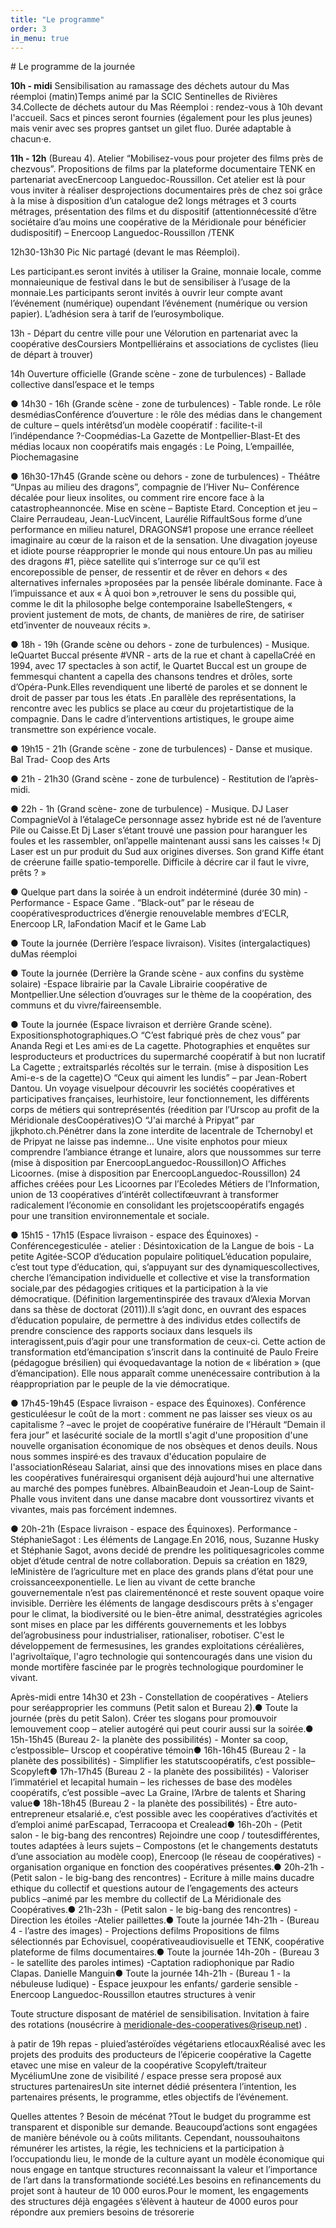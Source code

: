 ```yaml
---
title: "Le programme"
order: 3
in_menu: true
---
```

# Le programme de la journée

**10h - midi** Sensibilisation au ramassage des déchets autour du Mas réemploi (matin)Temps animé par la SCIC Sentinelles de Rivières 34.Collecte de déchets autour du Mas Réemploi : rendez-vous à 10h devant l'accueil. Sacs et pinces seront fournies (également pour les plus jeunes) mais venir avec ses propres gantset un gilet fluo. Durée adaptable à chacun·e.

**11h - 12h** (Bureau 4). Atelier “Mobilisez-vous pour projeter des films près de chezvous”. Propositions de films par la plateforme documentaire TENK en partenariat avecEnercoop Languedoc-Roussillon. Cet atelier est là pour vous inviter à réaliser desprojections documentaires près de chez soi grâce à la mise à disposition d’un catalogue de2 longs métrages et 3 courts métrages, présentation des films et du dispositif (attentionnécessité d’être sociétaire d’au moins une coopérative de la Méridionale pour bénéficier dudispositif) – Enercoop Languedoc-Roussillon /TENK

12h30-13h30 Pic Nic partagé (devant le mas Réemploi). 

Les participant.es seront invités à utiliser la Graine, monnaie locale, comme monnaieunique de festival dans le but de sensibiliser à l’usage de la monnaie.Les participants seront invités à ouvrir leur compte avant l’événement (numérique) oupendant l’événement (numérique ou version papier). L’adhésion sera à tarif de l’eurosymbolique.

13h - Départ du centre ville pour une Vélorution en partenariat avec la coopérative desCoursiers Montpelliérains et associations de cyclistes (lieu de départ à trouver)

14h Ouverture officielle (Grande scène - zone de turbulences) - Ballade collective dansl’espace et le temps

● 14h30 - 16h (Grande scène - zone de turbulences) - Table ronde. Le rôle desmédiasConférence d’ouverture : le rôle des médias dans le changement de culture – quels intérêtsd’un modèle coopératif : facilite-t-il l’indépendance ?-Coopmédias-La Gazette de Montpellier-Blast-Et des médias locaux non coopératifs mais engagés : Le Poing, L’empaillée, Piochemagasine

● 16h30-17h45 (Grande scène ou dehors - zone de turbulences) - Théâtre “Unpas au milieu des dragons”, compagnie de l’Hiver Nu– Conférence décalée pour lieux insolites, ou comment rire encore face à la catastropheannoncée. Mise en scène – Baptiste Etard. Conception et jeu – Claire Perraudeau, Jean-LucVincent, Laurélie RiffaultSous forme d’une performance en milieu naturel, DRAGONS#1 propose une errance réelleet imaginaire au cœur de la raison et de la sensation. Une divagation joyeuse et idiote pourse réapproprier le monde qui nous entoure.Un pas au milieu des dragons #1, pièce satellite qui s’interroge sur ce qu’il est encorepossible de penser, de ressentir et de rêver en dehors « des alternatives infernales »proposées par la pensée libérale dominante. Face à l’impuissance et aux « À quoi bon »,retrouver le sens du possible qui, comme le dit la philosophe belge contemporaine IsabelleStengers, « provient justement de mots, de chants, de manières de rire, de satiriser etd’inventer de nouveaux récits ».

● 18h - 19h (Grande scène ou dehors - zone de turbulences) - Musique. leQuartet Buccal présente #VNR - arts de la rue et chant à capellaCréé en 1994, avec 17 spectacles à son actif, le Quartet Buccal est un groupe de femmesqui chantent a capella des chansons tendres et drôles, sorte d’Opéra-Punk.Elles revendiquent une liberté de paroles et se donnent le droit de passer par tous les états .En parallèle des représentations, la rencontre avec les publics se place au cœur du projetartistique de la compagnie. Dans le cadre d’interventions artistiques, le groupe aime transmettre son expérience vocale. 

● 19h15 - 21h (Grande scène - zone de turbulences) - Danse et musique. Bal Trad- Coop des Arts 

● 21h - 21h30 (Grand scène - zone de turbulence) - Restitution de l’après-midi. 

● 22h - 1h (Grand scène- zone de turbulence) - Musique. DJ Laser CompagnieVol à l’étalageCe personnage assez hybride est né de l’aventure Pile ou Caisse.Et Dj Laser s’étant trouvé une passion pour haranguer les foules et les rassembler, onl’appelle maintenant aussi sans les caisses !« Dj Laser est un pur produit du Sud aux origines diverses. Son grand Kiffe étant de créerune faille spatio-temporelle. Difficile à décrire car il faut le vivre, prêts ? » 

● Quelque part dans la soirée à un endroit indéterminé (durée 30 min) -Performance - Espace Game . “Black-out” par le réseau de coopérativesproductrices d’énergie renouvelable membres d’ECLR, Enercoop LR, laFondation Macif et le Game Lab 

● Toute la journée (Derrière l’espace livraison). Visites (intergalactiques) duMas réemploi 

● Toute la journée (Derrière la Grande scène - aux confins du système solaire) -Espace librairie par la Cavale Librairie coopérative de Montpellier.Une sélection d’ouvrages sur le thème de la coopération, des communs et du vivre/faireensemble. 

● Toute la journée (Espace livraison et derrière Grande scène). Expositionsphotographiques.○ “C’est fabriqué près de chez vous” par Ananda Regi et Les ami·es de La cagette. Photographies et enquêtes sur lesproducteurs et productrices du supermarché coopératif à but non lucratif  La Cagette ; extraitsparlés récoltés sur le terrain. (mise à disposition Les Ami-e-s de la cagette)○ “Ceux qui aiment les lundis” – par Jean-Robert Dantou. Un voyage visuelpour découvrir les sociétés coopératives et participatives françaises, leurhistoire, leur fonctionnement, les différents corps de métiers qui sontreprésentés (réedition par l’Urscop au profit de la Méridionale desCoopératives)○ “J'ai marché à Pripyat” par jjkphoto.ch.Pénétrer dans la zone interdite de lacentrale de Tchernobyl et de Pripyat ne laisse pas indemne… Une visite enphotos pour mieux comprendre l’ambiance étrange et lunaire, alors que noussommes sur terre (mise à disposition par EnercoopLanguedoc-Roussillon)○ Affiches Licoornes. (mise à disposition par EnercoopLanguedoc-Roussillon) 24 affiches créées pour Les Licoornes par l’Ecoledes Métiers de l’Information, union de 13 coopératives d’intérêt collectifœuvrant à transformer radicalement l’économie en consolidant les projetscoopératifs engagés pour une transition environnementale et sociale.

● 15h15 - 17h15 (Espace livraison - espace des Équinoxes) - Conférencegesticulée - atelier : Désintoxication de la Langue de bois - La petite Agitée-SCOP d’éducation populaire politiqueL’éducation populaire, c’est tout type d’éducation, qui, s’appuyant sur des dynamiquescollectives, cherche l’émancipation individuelle et collective et vise la transformation sociale,par des pédagogies critiques et la participation à la vie démocratique. (Définition largementinspirée des travaux d’Alexia Morvan dans sa thèse de doctorat (2011)).Il s’agit donc, en ouvrant des espaces d’éducation populaire, de permettre à des individus etdes collectifs de prendre conscience des rapports sociaux dans lesquels ils interagissent,puis d’agir pour une transformation de ceux-ci. Cette action de transformation etd’émancipation s’inscrit dans la continuité de Paulo Freire (pédagogue brésilien) qui évoquedavantage la notion de « libération » (que d’émancipation). Elle nous apparaît comme unenécessaire contribution à la réappropriation par le peuple de la vie démocratique.

● 17h45-19h45 (Espace livraison - espace des Équinoxes). Conférence gesticuléesur le coût de la mort : comment ne pas laisser ses vieux os au capitalisme ? –avec le projet de coopérative funéraire de l’Hérault “Demain il fera jour” et lasécurité sociale de la mortIl s'agit d'une proposition d'une nouvelle organisation économique de nos obsèques et denos deuils. Nous nous sommes inspiré·es des travaux d'éducation populaire de l'associationRéseau Salariat, ainsi que des innovations mises en place dans les coopératives funérairesqui organisent déjà aujourd'hui une alternative au marché des pompes funèbres. AlbainBeaudoin et Jean-Loup de Saint-Phalle vous invitent dans une danse macabre dont voussortirez vivants et vivantes, mais pas forcément indemnes.

● 20h-21h (Espace livraison - espace des Équinoxes). Performance - StéphanieSagot : Les éléments de Langage.En 2016, nous, Suzanne Husky et Stéphanie Sagot, avons decidé de prendre les politiquesagricoles comme objet d’étude central de notre collaboration. Depuis sa création en 1829, leMinistère de l’agriculture met en place des grands plans d’état pour une croissanceexponentielle. Le lien au vivant de cette branche gouvernementale n’est pas clairementénoncé et reste souvent opaque voire invisible. Derrière les éléments de langage desdiscours prêts à s'engager pour le climat, la biodiversité ou le bien-être animal, desstratégies agricoles sont mises en place par les différents gouvernements et les lobbys del’agrobusiness pour industrialiser, rationaliser, robotiser. C'est le développement de fermesusines, les grandes exploitations céréalières, l'agrivoltaïque, l'agro technologie qui sontencouragés dans une vision du monde mortifère fascinée par le progrès technologique pourdominer le vivant.

Après-midi entre 14h30 et 23h - Constellation de coopératives - Ateliers pour seréapproprier les communs (Petit salon et Bureau 2).● Toute la journée (près du petit Salon). Créer tes slogans pour promouvoir lemouvement coop – atelier autogéré qui peut courir aussi sur la soirée.● 15h-15h45 (Bureau 2- la planète des possibilités) - Monter sa coop, c’estpossible– Urscop et coopérative témoin● 16h-16h45 (Bureau 2 - la planète des possibilités) - Simplifier les statutscoopératifs, c’est possible– Scopyleft● 17h-17h45 (Bureau 2 - la planète des possibilités) - Valoriser l’immatériel et lecapital humain – les richesses de base des modèles coopératifs, c’est possible –avec La Graine, l’Arbre de talents et Sharing value● 18h-18h45 (Bureau 2 - la planète des possibilités) - Être auto-entrepreneur etsalarié.e, c’est possible avec les coopératives d’activités et d’emploi animé parEscapad, Terracoopa et Crealead● 16h-20h - (Petit salon - le big-bang des rencontres) Rejoindre une coop / toutesdifférentes, toutes adaptées à leurs sujets – Compostons (et le changements destatuts d’une association au modèle coop), Enercoop (le réseau de coopératives) -organisation organique en fonction des coopératives présentes.● 20h-21h - (Petit salon - le big-bang des rencontres) - Ecriture à mille mains ducadre ethique du collectif et questions autour de l’engagements des acteurs publics –animé par les membre du collectif de La Méridionale des Coopératives.● 21h-23h - (Petit salon - le big-bang des rencontres) - Direction les étoiles -Atelier paillettes.● Toute la journée 14h-21h - (Bureau 4 - l’astre des images) - Projections defilms Propositions de films sélectionnés par Echovisuel, coopérativeaudiovisuelle et TENK, coopérative plateforme de films documentaires.● Toute la journée 14h-20h - (Bureau 3 - le satellite des paroles intimes) -Captation radiophonique par Radio Clapas. Danielle Manguin● Toute la journée 14h-21h - (Bureau 1 - la nébuleuse ludique) - Espace jeuxpour les enfants/ garderie sensible - Enercoop Languedoc-Roussillon etautres structures à venir

Toute structure disposant de matériel de sensibilisation. Invitation à faire des rotations (nousécrire à meridionale-des-cooperatives@riseup.net) .

à patir de 19h repas - pluied’astéroïdes végétariens etlocauxRéalisé avec les projets des produits des producteurs de l’épicerie coopérative la Cagette etavec une mise en valeur de la coopérative Scopyleft/traiteur MycéliumUne zone de visibilité / espace presse sera proposé aux structures partenairesUn site internet dédié présentera l’intention, les partenaires présents, le programme, etles objectifs de l’événement.

Quelles attentes ? Besoin de mécénat ?Tout le budget du programme est transparent et disponible sur demande. Beaucoupd’actions sont engagées de manière bénévole ou à coûts militants. Cependant, noussouhaitons rémunérer les artistes, la régie, les techniciens et la participation à l’occupationdu lieu, le monde de la culture ayant un modèle économique qui nous engage en tantque structures reconnaissant la valeur et l’importance de l’art dans la transformationde société.Les besoins en refinancements du projet sont à hauteur de 10 000 euros.Pour le moment, les engagements des structures déjà engagées s’élèvent à hauteur de 4000 euros pour répondre aux premiers besoins de trésorerie 